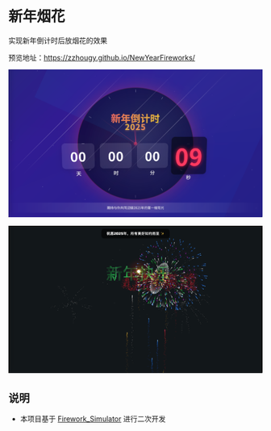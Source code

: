 # 新年烟花

实现新年倒计时后放烟花的效果

预览地址：https://zzhougy.github.io/NewYearFireworks/

![image.png](assets/img_1.png)

![image.png](assets/img_2.png)

## 说明

- 本项目基于 [Firework_Simulator](https://github.com/NianBroken/Firework_Simulator) 进行二次开发

